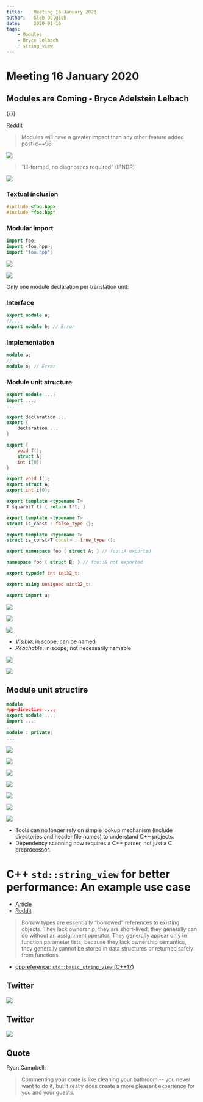 ```yaml
---
title:    Meeting 16 January 2020
author:   Gleb Dolgich
date:     2020-01-16
tags:
    - Modules
    - Bryce Lelbach
    - string_view
---
```


# Meeting 16 January 2020

## Modules are Coming - Bryce Adelstein Lelbach

{{<youtube bDTm6y6fNSU>}}

[Reddit](https://www.reddit.com/r/cpp/comments/cd11ep/modules_are_coming_core_c_2019_bryce_adelstein/)

> Modules will have a greater impact than any other feature added post-c++98.

![](/img/lelbach-2019-modules-1.jpeg)

> "Ill-formed, no diagnostics required" (IFNDR)

![](/img/lelbach-2019-modules-3.jpeg)

### Textual inclusion

```cpp
#include <foo.hpp>
#include "foo.hpp"
```

### Modular import

```cpp
import foo;
import <foo.hpp>;
import "foo.hpp";
```

![](/img/lelbach-2019-modules-5.jpeg)

![](/img/lelbach-2019-modules-6.jpeg)

Only one module declaration per translation unit:

### Interface

```cpp
export module a;
//...
export module b; // Error
```

### Implementation

```cpp
module a;
//...
module b; // Error
```

### Module unit structure

```cpp
export module ...;
import ...;
...
```

```cpp
export declaration ...
export {
    declaration ...
}
```

```cpp
export {
    void f();
    struct A;
    int i{0};
}
```

```cpp
export void f();
export struct A;
export int i{0};
```

```cpp
export template <typename T>
T square(T t) { return t*t; }

export template <typename T>
struct is_const : false_type {};

export template <typename T>
struct is_const<T const> : true_type {};
```

```cpp
export namespace foo { struct A; } // foo::A exported

namespace foo { struct B; } // foo::B not exported
```

```cpp
export typedef int int32_t;

export using unsigned uint32_t;
```

```cpp
export import a;
```

![](/img/lelbach-2019-modules-18.jpeg)

![](/img/lelbach-2019-modules-19.jpeg)

![](/img/lelbach-2019-modules-20.jpeg)

* _Visible_: in scope, can be named
* _Reachable_: in scope, not necessarily namable

![](/img/lelbach-2019-modules-22.jpeg)

![](/img/lelbach-2019-modules-23.jpeg)

## Module unit structire

```cpp
module;
#pp-directive ...;
export module ...;
import ...;
...
module : private;
...
```

![](/img/lelbach-2019-modules-25.jpeg)

![](/img/lelbach-2019-modules-27.jpeg)

![](/img/lelbach-2019-modules-28.jpeg)

![](/img/lelbach-2019-modules-29.jpeg)

![](/img/lelbach-2019-modules-30.jpeg)

![](/img/lelbach-2019-modules-31.jpeg)

![](/img/lelbach-2019-modules-32.jpeg)

* Tools can no longer rely on simple lookup mechanism (include directories and header file names) to understand C++ projects.
* Dependency scanning now requires a C++ parser, not just a C preprocessor.

# C++ `std::string_view` for better performance: An example use case

* [Article](https://www.nextptr.com/tutorial/ta1217154594/cplusplus-stdstring_view-for-better-performance-an-example-use-case)
* [Reddit](https://www.reddit.com/r/cpp/comments/dosgnp/c_stdstring_view_for_better_performance_an/)

> Borrow types are essentially “borrowed” references to existing objects. They lack ownership; they are short-lived; they generally can do without an assignment operator. They generally appear only in function parameter lists; because they lack ownership semantics, they generally cannot be stored in data structures or returned safely from functions.

* [cppreference: `std::basic_string_view` (C++17)](https://en.cppreference.com/w/cpp/string/basic_string_view)

## Twitter

![](/img/for-loop-cond-decl.png)

## Twitter

![](/img/documentation.png)

## Quote

Ryan Campbell:

> Commenting your code is like cleaning your bathroom -- you never want to do it, but it really does create a more pleasant experience for you and your guests.

